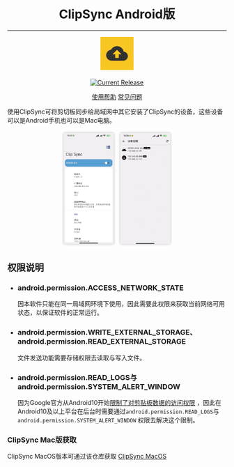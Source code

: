 <h1 align="center">ClipSync Android版</h1>

---

<p align="center">
 	<img alt="Logo" src="images/icon.png" style="width:15%;" />
	<br/>
	<br/>
	<a href="https://github.com/shuike/clipsync_android/releases">
		<img alt="Current Release" src="https://img.shields.io/github/release/shuike/clipsync_android.svg"/>
	</a>
</p>
<p align="center">
	<a href="help.md">使用帮助</a>
	<a href="https://github.com/shuike/clipsync_android/wiki/%E5%B8%B8%E8%A7%81%E9%97%AE%E9%A2%98">常见问题</a>
</p>


使用ClipSync可将剪切板同步给局域网中其它安装了ClipSync的设备，这些设备可以是Android手机也可以是Mac电脑。

<p align="center">
	<img src="screenshot/home.png" alt="screenshot" style="width: 25%;" />
  <img src="screenshot/devicelist.png" alt="screenshot" style="width: 25%;" />
</p>


## 权限说明

- ### android.permission.ACCESS_NETWORK_STATE

	因本软件只能在同一局域网环境下使用，因此需要此权限来获取当前网络可用状态，以保证软件的正常运行。

- ### android.permission.WRITE_EXTERNAL_STORAGE、android.permission.READ_EXTERNAL_STORAGE
	 文件发送功能需要存储权限去读取与写入文件。

- ### android.permission.READ_LOGS与android.permission.SYSTEM_ALERT_WINDOW

	因为Google官方从Android10开始[限制了对剪贴板数据的访问权限](https://developer.android.com/about/versions/10/privacy/changes?hl=zh-cn#clipboard-data)
，因此在Android10及以上平台在后台时需要通过`android.permission.READ_LOGS`与`android.permission.SYSTEM_ALERT_WINDOW`
权限去解决这个限制。


### ClipSync Mac版获取

ClipSync MacOS版本可通过该仓库获取 [ClipSync MacOS](https://github.com/shuike/clipsync_macos)


